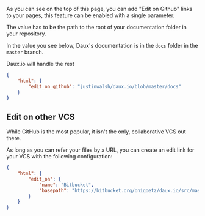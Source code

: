 
As you can see on the top of this page, you can add "Edit on Github" links to your pages, this feature can be enabled with a single parameter.

The value has to be the path to the root of your documentation folder in your repository.

In the value you see below, Daux's documentation is in the `docs` folder in the `master` branch.

Daux.io will handle the rest


```json
{
    "html": {
        "edit_on_github": "justinwalsh/daux.io/blob/master/docs"
    }
}
```

## Edit on other VCS

While GitHub is the most popular, it isn't the only, collaborative VCS out there.

As long as you can refer your files by a URL, you can create an edit link for your VCS with the following configuration:


```json
{
    "html": {
        "edit_on": {
            "name": "Bitbucket",
            "basepath": "https://bitbucket.org/onigoetz/daux.io/src/master/docs"
        }
    }
}
```
